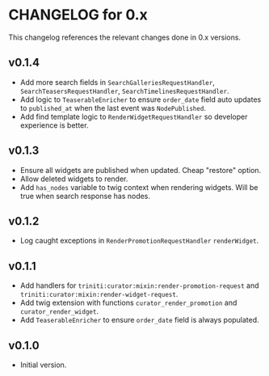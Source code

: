 # CHANGELOG for 0.x
This changelog references the relevant changes done in 0.x versions.


## v0.1.4
* Add more search fields in `SearchGalleriesRequestHandler`, `SearchTeasersRequestHandler`, `SearchTimelinesRequestHandler`.
* Add logic to `TeaserableEnricher` to ensure `order_date` field auto updates to `published_at` when the last event was `NodePublished`.
* Add find template logic to `RenderWidgetRequestHandler` so developer experience is better.


## v0.1.3
* Ensure all widgets are published when updated.  Cheap "restore" option.
* Allow deleted widgets to render.
* Add `has_nodes` variable to twig context when rendering widgets.  Will be true when search response has nodes.


## v0.1.2
* Log caught exceptions in `RenderPromotionRequestHandler` `renderWidget`.


## v0.1.1
* Add handlers for `triniti:curator:mixin:render-promotion-request` and `triniti:curator:mixin:render-widget-request`.
* Add twig extension with functions `curator_render_promotion` and `curator_render_widget`.
* Add `TeaserableEnricher` to ensure `order_date` field is always populated.


## v0.1.0
* Initial version.
